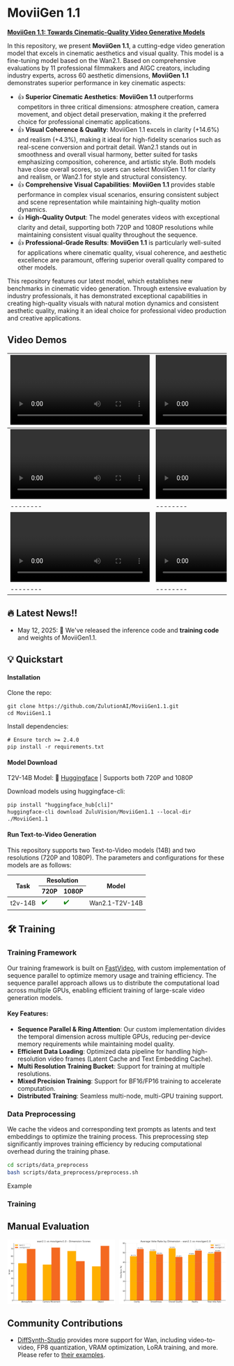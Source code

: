 
# MoviiGen 1.1



[**MoviiGen 1.1: Towards Cinematic-Quality Video Generative Models**]("https://huggingface.co/ZuluVision/MoviiGen1.1") <be>

In this repository, we present **MoviiGen 1.1**, a cutting-edge video generation model that excels in cinematic aesthetics and visual quality. This model is a fine-tuning model based on the Wan2.1. Based on comprehensive evaluations by 11 professional filmmakers and AIGC creators, including industry experts, across 60 aesthetic dimensions, **MoviiGen 1.1** demonstrates superior performance in key cinematic aspects:

- 👍 **Superior Cinematic Aesthetics**: **MoviiGen 1.1** outperforms competitors in three critical dimensions: atmosphere creation, camera movement, and object detail preservation, making it the preferred choice for professional cinematic applications. 
- 👍 **Visual Coherence & Quality**: MoviiGen 1.1 excels in clarity (+14.6%) and realism (+4.3%), making it ideal for high-fidelity scenarios such as real-scene conversion and portrait detail. Wan2.1 stands out in smoothness and overall visual harmony, better suited for tasks emphasizing composition, coherence, and artistic style. Both models have close overall scores, so users can select MoviiGen 1.1 for clarity and realism, or Wan2.1 for style and structural consistency.
- 👍 **Comprehensive Visual Capabilities**: **MoviiGen 1.1** provides stable performance in complex visual scenarios, ensuring consistent subject and scene representation while maintaining high-quality motion dynamics.
- 👍 **High-Quality Output**: The model generates videos with exceptional clarity and detail, supporting both 720P and 1080P resolutions while maintaining consistent visual quality throughout the sequence.
- 👍 **Professional-Grade Results**: **MoviiGen 1.1** is particularly well-suited for applications where cinematic quality, visual coherence, and aesthetic excellence are paramount, offering superior overall quality compared to other models.

This repository features our latest model, which establishes new benchmarks in cinematic video generation. Through extensive evaluation by industry professionals, it has demonstrated exceptional capabilities in creating high-quality visuals with natural motion dynamics and consistent aesthetic quality, making it an ideal choice for professional video production and creative applications.

## Video Demos

| <video width="320" controls><source src="assets/79_1920*1056_seed3732225395.mp4" type="video/mp4">Your browser does not support the video tag.</video> | <video width="320" controls><source src="assets/150_1920*1056_seed1674457713.mp4" type="video/mp4">Your browser does not support the video tag.</video> | <video width="320" controls><source src="assets/143_1920*1056_seed3114534932.mp4" type="video/mp4">Your browser does not support the video tag.</video> | <video width="320" controls><source src="assets/94_1920*1056_seed3693446494.mp4" type="video/mp4">Your browser does not support the video tag.</video> |
|--------|--------|--------|--------|
| <video width="320" controls><source src="assets/23_1920*1056_seed3934691816.mp4" type="video/mp4">Your browser does not support the video tag.</video> | <video width="320" controls><source src="assets/13_1920*1056..mp4" type="video/mp4">Your browser does not support the video tag.</video> | <video width="320" controls><source src="assets/26_1920*1056..mp4" type="video/mp4">Your browser does not support the video tag.</video> | <video width="320" controls><source src="assets/39_1920*1056..mp4" type="video/mp4">Your browser does not support the video tag.</video> |
|--------|--------|--------|--------|
| <video width="320" controls><source src="assets/100_1920*1056_seed2949593166.mp4" type="video/mp4">Your browser does not support the video tag.</video> | <video width="320" controls><source src="assets/54_1920*1056..mp4" type="video/mp4">Your browser does not support the video tag.</video> | <video width="320" controls><source src="assets/107_1920*1056_seed525896597.mp4" type="video/mp4">Your browser does not support the video tag.</video> | <video width="320" controls><source src="assets/94_1920*1056_seed3693446494.mp4" type="video/mp4">Your browser does not support the video tag.</video> |
|--------|--------|--------|--------|

## 🔥 Latest News!!

* May 12, 2025: 👋 We've released the inference code and **training code** and weights of MoviiGen1.1.

## 💡 Quickstart

#### Installation
Clone the repo:
```
git clone https://github.com/ZulutionAI/MoviiGen1.1.git
cd MoviiGen1.1
```

Install dependencies:
```
# Ensure torch >= 2.4.0
pip install -r requirements.txt
```

#### Model Download

T2V-14B  Model: 🤗 [Huggingface](https://huggingface.co/ZuluVision/MoviiGen1.1)          | Supports both 720P and 1080P


Download models using huggingface-cli:
```
pip install "huggingface_hub[cli]"
huggingface-cli download ZuluVision/MoviiGen1.1 --local-dir ./MoviiGen1.1
```

#### Run Text-to-Video Generation

This repository supports two Text-to-Video models (14B) and two resolutions (720P and 1080P). The parameters and configurations for these models are as follows:

<table>
    <thead>
        <tr>
            <th rowspan="2">Task</th>
            <th colspan="2">Resolution</th>
            <th rowspan="2">Model</th>
        </tr>
        <tr>
            <th>720P</th>
            <th>1080P</th>
        </tr>
    </thead>
    <tbody>
        <tr>
            <td>t2v-14B</td>
            <td style="color: green;">✔️</td>
            <td style="color: green;">✔️</td>
            <td>Wan2.1-T2V-14B</td>
        </tr>
    </tbody>
</table>


## 🛠️ Training

### Training Framework

Our training framework is built on [FastVideo](https://github.com/hao-ai-lab/FastVideo), with custom implementation of sequence parallel to optimize memory usage and training efficiency. The sequence parallel approach allows us to distribute the computational load across multiple GPUs, enabling efficient training of large-scale video generation models.

#### Key Features:

- **Sequence Parallel & Ring Attention**: Our custom implementation divides the temporal dimension across multiple GPUs, reducing per-device memory requirements while maintaining model quality.
- **Efficient Data Loading**: Optimized data pipeline for handling high-resolution video frames (Latent Cache and Text Embedding Cache). 
- **Multi Resolution Training Bucket**: Support for training at multiple resolutions.
- **Mixed Precision Training**: Support for BF16/FP16 training to accelerate computation.
- **Distributed Training**: Seamless multi-node, multi-GPU training support.

### Data Preprocessing

We cache the videos and corresponding text prompts as latents and text embeddings to optimize the training process. This preprocessing step significantly improves training efficiency by reducing computational overhead during the training phase.

```bash
cd scripts/data_preprocess
bash scripts/data_preprocess/preprocess.sh
```

Example

### Training




## Manual Evaluation

<div style="display: flex; justify-content: space-between;">
    <div style="flex: 1; margin-right: 10px;"><img src="assets/movie_asethetic.png" alt="Movie Aesthetic Evaluation" style="width: 100%;" /></div>
    <div style="flex: 1;"><img src="assets/visual_quality.png" alt="Movie Aesthetic Evaluation" style="width: 100%;" /></div>
</div>



## Community Contributions
- [DiffSynth-Studio](https://github.com/modelscope/DiffSynth-Studio) provides more support for Wan, including video-to-video, FP8 quantization, VRAM optimization, LoRA training, and more. Please refer to [their examples](https://github.com/modelscope/DiffSynth-Studio/tree/main/examples/wanvideo).



